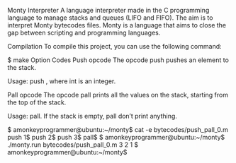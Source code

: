 Monty Interpreter
A language interpreter made in the C programming language to manage stacks and queues (LIFO and FIFO). The aim is to interpret Monty bytecodes files. Monty is a language that aims to close the gap between scripting and programming languages.

Compilation
To compile this project, you can use the following command:

$ make
Option Codes
Push opcode
The opcode push pushes an element to the stack.

Usage: push <int>, where int is an integer.

Pall opcode
The opcode pall prints all the values on the stack, starting from the top of the stack.

Usage: pall. If the stack is empty, pall don’t print anything.

$ amonkeyprogrammer@ubuntu:~/monty$ cat -e bytecodes/push_pall_0.m
push 1$
push 2$
push 3$
pall$
$ amonkeyprogrammer@ubuntu:~/monty$ ./monty.run bytecodes/push_pall_0.m
3
2
1
$ amonkeyprogrammer@ubuntu:~/monty$
